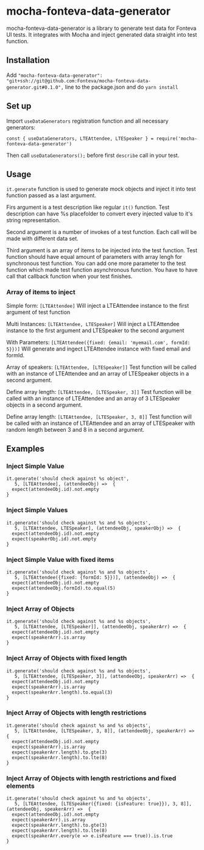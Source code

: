# mocha-fonteva-data-generator

mocha-fonteva-data-generator is a library to generate test data for Fonteva UI tests. It integrates with Mocha and inject generated data straight into test function.

## Installation
Add `"mocha-fonteva-data-generator": "git+ssh://git@github.com:Fonteva/mocha-fonteva-data-generator.git#0.1.0",` line to the package.json and do `yarn install`

## Set up

Import `useDataGenerators` registration function and all necessary generators:
```
const { useDataGenerators, LTEAttendee, LTESpeaker } = require('mocha-fonteva-data-generator')
```

Then call `useDataGenerators();` before first `describe` call in your test.

## Usage
`it.generate` function is used to generate mock objects and inject it into test function passed as a last argument.

Firs argument is a test description like regular `it()` function. Test description can have %s placefolder to convert every injected value to it's string representation.

Second argument is a number of invokes of a test function. Each call will be made with different data set.

Third argument is an array of items to be injected into the test function. Test function should have equal amount of parameters with array lengh for synchronous test function. You can add one more parameter to the test function which made test function asynchronous function. You have to have call that callback function when your test finishes.

### Array of items to inject

Simple form: `[LTEAttendee]`
Will inject a LTEAttendee instance to the first argument of test function

Multi Instances: `[LTEAttendee, LTESpeaker]`
Will inject a LTEAttendee instance to the first argument and LTESpeaker to the second argument

With Parameters: `[LTEAttendee({fixed: {email: 'myemail.com', formId: 5}})]`
Will generate and ingect LTEAttendee instance with fixed email and formId.

Array of speakers: `[LTEAttendee, [LTESpeaker]]`
Test function will be called with an instance of LTEAttendee and an array of LTESpeaker objects in a second argument.

Define array length: `[LTEAttendee, [LTESpeaker, 3]]`
Test function will be called with an instance of LTEAttendee and an array of 3 LTESpeaker objects in a second argument.

Define array length: `[LTEAttendee, [LTESpeaker, 3, 8]]`
Test function will be called with an instance of LTEAttendee and an array of LTESpeaker with random length between 3 and 8 in a second argument.

## Examples

### Inject Simple Value
```
it.generate('should check against %s object',
   5, [LTEAttendee], (attendeeObj) =>  {
  expect(attendeeObj.id).not.empty
}
```

### Inject Simple Values
```
it.generate('should check against %s and %s objects',
   5, [LTEAttendee, LTESpeaker], (attendeeObj, speakerObj) =>  {
  expect(attendeeObj.id).not.empty
  expect(speakerObj.id).not.empty
}
```

### Inject Simple Value with fixed items
```
it.generate('should check against %s and %s objects',
   5, [LTEAttendee({fixed: {formId: 5}})], (attendeeObj) =>  {
  expect(attendeeObj.id).not.empty
  expect(attendeeObj.formId).to.equal(5)
}
```

### Inject Array of Objects
```
it.generate('should check against %s and %s objects',
   5, [LTEAttendee, [LTESpeaker]], (attendeeObj, speakerArr) =>  {
  expect(attendeeObj.id).not.empty
  expect(speakerArr).is.array
}
```

### Inject Array of Objects with fixed length
```
it.generate('should check against %s and %s objects',
   5, [LTEAttendee, [LTESpeaker, 3]], (attendeeObj, speakerArr) =>  {
  expect(attendeeObj.id).not.empty
  expect(speakerArr).is.array
  expect(speakerArr.length).to.equal(3)
}
```

### Inject Array of Objects with length restrictions
```
it.generate('should check against %s and %s objects',
   5, [LTEAttendee, [LTESpeaker, 3, 8]], (attendeeObj, speakerArr) =>  {
  expect(attendeeObj.id).not.empty
  expect(speakerArr).is.array
  expect(speakerArr.length).to.gte(3)
  expect(speakerArr.length).to.lte(8)
}
```

### Inject Array of Objects with length restrictions and fixed elements
```
it.generate('should check against %s and %s objects',
   5, [LTEAttendee, [LTESpeaker({fixed: {isFeature: true}}), 3, 8]], (attendeeObj, speakerArr) =>  {
  expect(attendeeObj.id).not.empty
  expect(speakerArr).is.array
  expect(speakerArr.length).to.gte(3)
  expect(speakerArr.length).to.lte(8)
  expect(speakerArr.every(e => e.isFeature === true)).is.true
}
```

